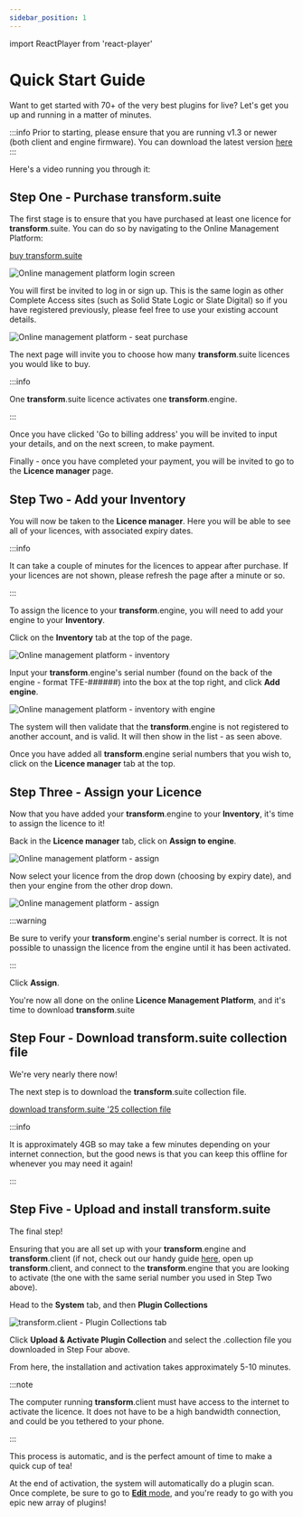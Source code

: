 ```yaml
---
sidebar_position: 1
---
```

import ReactPlayer from 'react-player'


# Quick Start Guide

Want to get started with 70+ of the very best plugins for live? Let's get you up and running in a matter of minutes.

:::info
Prior to starting, please ensure that you are running v1.3 or newer (both client and engine firmware). You can download the latest version [here](../../../../downloads)
:::

Here's a video running you through it:
<ReactPlayer controls url="https://youtu.be/pRjeBVQpBvE" />

## Step One - Purchase transform.suite

The first stage is to ensure that you have purchased at least one licence for **transform**.suite. You can do so by navigating to the Online Management Platform:

<a class="button button--lg button--primary" href="https://go.fourieraudio.com/suite.purchase">buy transform.suite</a>
&nbsp;

![Online management platform login screen](@site/static/img/transformsuite/management-login.png)

You will first be invited to log in or sign up. This is the same login as other Complete Access sites (such as Solid State Logic or Slate Digital) so if you have registered previously, please feel free to use your existing account details.

![Online management platform - seat purchase](@site/static/img/transformsuite/management-seat-purchase.png)

The next page will invite you to choose how many **transform**.suite licences you would like to buy.

:::info

One **transform**.suite licence activates one **transform**.engine.

:::

Once you have clicked 'Go to billing address' you will be invited to input your details, and on the next screen, to make payment.

Finally - once you have completed your payment, you will be invited to go to the **Licence manager** page.

## Step Two - Add your Inventory

You will now be taken to the **Licence manager**. Here you will be able to see all of your licences, with associated expiry dates.

:::info

It can take a couple of minutes for the licences to appear after purchase. If your licences are not shown, please refresh the page after a minute or so.

:::

To assign the licence to your **transform**.engine, you will need to add your engine to your **Inventory**.

Click on the **Inventory** tab at the top of the page.

![Online management platform - inventory](@site/static/img/transformsuite/management-inventory-blank.png)


Input your **transform**.engine's serial number (found on the back of the engine - format TFE-######) into the box at the top right, and click **Add engine**.

![Online management platform - inventory with engine](@site/static/img/transformsuite/management-inventory-one.png)

The system will then validate that the **transform**.engine is not registered to another account, and is valid. It will then show in the list - as seen above.

Once you have added all **transform**.engine serial numbers that you wish to, click on the **Licence manager** tab at the top.

## Step Three - Assign your Licence

Now that you have added your **transform**.engine to your **Inventory**, it's time to assign the licence to it!

Back in the **Licence manager** tab, click on **Assign to engine**.

![Online management platform - assign](@site/static/img/transformsuite/management-assign-first.png)

Now select your licence from the drop down (choosing by expiry date), and then your engine from the other drop down.

![Online management platform - assign](@site/static/img/transformsuite/management-assign-second.png)

:::warning

Be sure to verify your **transform**.engine's serial number is correct. It is not possible to unassign the licence from the engine until it has been activated.

:::

Click **Assign**.

You're now all done on the online **Licence Management Platform**, and it's time to download **transform**.suite

## Step Four - Download **transform**.suite collection file

We're very nearly there now!

The next step is to download the **transform**.suite collection file.

<a class="button button--lg button--primary" href="../../../../../downloads/suitedownload">download transform.suite '25 collection file</a>
&nbsp;

:::info

It is approximately 4GB so may take a few minutes depending on your internet connection, but the good news is that you can keep this offline for whenever you may need it again!


:::

## Step Five - Upload and install **transform**.suite

The final step!

Ensuring that you are all set up with your **transform**.engine and **transform**.client (if not, check out our handy guide [here](../../getting-started), open up **transform**.client, and connect to the **transform**.engine that you are looking to activate (the one with the same serial number you used in Step Two above).

Head to the **System** tab, and then **Plugin Collections**

![transform.client - Plugin Collections tab](@site/static/img/transformclient/system-plugin-collection.png)

Click **Upload & Activate Plugin Collection** and select the .collection file you downloaded in Step Four above.

From here, the installation and activation takes approximately 5-10 minutes.

:::note

The computer running **transform**.client must have access to the internet to activate the licence. It does not have to be a high bandwidth connection, and could be you tethered to your phone.

:::

This process is automatic, and is the perfect amount of time to make a quick cup of tea!

At the end of activation, the system will automatically do a plugin scan. Once complete, be sure to go to [**Edit** mode](../../transform.client/system/system-status), and you're ready to go with you epic new array of plugins!
